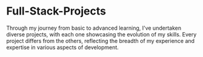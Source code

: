 # Full-Stack-Projects
Through my journey from basic to advanced learning, I've undertaken diverse projects, with each one showcasing the evolution of my skills. Every project differs from the others, reflecting the breadth of my experience and expertise in various aspects of development.
